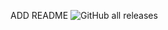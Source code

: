 ADD README
![GitHub all releases](https://img.shields.io/github/downloads/eliasfernandesbr/nlw-together/total?label=Node%20JS&logo=Node.js)
